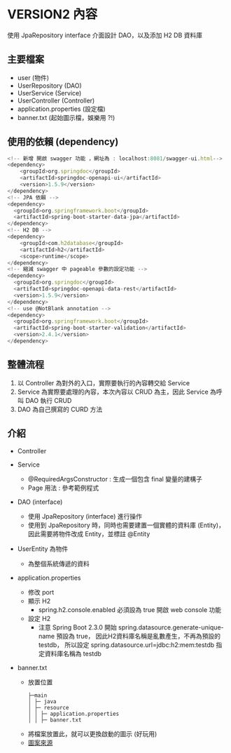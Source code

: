 # VERSION2 內容
使用 JpaRepository interface 介面設計 DAO，以及添加 H2 DB 資料庫

## 主要檔案
- user (物件)
- UserRepository (DAO)
- UserService (Service)
- UserController  (Controller)
- application.properties (設定檔)
- banner.txt (起始圖示檔，娛樂用 ?!)

## 使用的依賴 (dependency)
```javascript
<!-- 新增 開啟 swagger 功能 ，網址為 : localhost:8081/swagger-ui.html-->
<dependency>
    <groupId>org.springdoc</groupId>
    <artifactId>springdoc-openapi-ui</artifactId>
    <version>1.5.9</version>
</dependency>
<!-- JPA 依賴 -->
<dependency>
  <groupId>org.springframework.boot</groupId>
  <artifactId>spring-boot-starter-data-jpa</artifactId>
</dependency>
<!-- H2 DB -->
<dependency>
    <groupId>com.h2database</groupId>
    <artifactId>h2</artifactId>
    <scope>runtime</scope>
</dependency>
<!-- 縮減 swagger 中 pageable 參數的設定功能 -->
<dependency>
  <groupId>org.springdoc</groupId>
  <artifactId>springdoc-openapi-data-rest</artifactId>
  <version>1.5.9</version>
</dependency>
<!-- use @NotBlank annotation -->
<dependency>
  <groupId>org.springframework.boot</groupId>
  <artifactId>spring-boot-starter-validation</artifactId>
  <version>2.4.1</version>
</dependency>
```

## 整體流程
1. 以 Controller 為對外的入口，實際要執行的內容轉交給 Service
2. Service 為實際要處理的內容，本次內容以 CRUD 為主，因此 Service 為呼叫 DAO 執行 CRUD
3. DAO 為自己撰寫的 CURD 方法


## 介紹
- Controller

- Service
  - @RequiredArgsConstructor : 生成一個包含 final 變量的建構子
  - Page<T> 用法 : 參考範例程式

- DAO (interface)
  - 使用 JpaRepository (interface) 進行操作
  - 使用到 JpaRepository 時，同時也需要建置一個實體的資料庫 (Entity)，因此需要將物件改成 Entity，並標註 @Entity

- UserEntity 為物件
    - 為整個系統傳遞的資料

- application.properties
  - 修改 port 
  - 顯示 H2
    - spring.h2.console.enabled 必須設為 true 開啟 web console 功能
  - 設定 H2
    - 注意 Spring Boot 2.3.0 開始 spring.datasource.generate-unique-name 預設為 true，
      因此H2資料庫名稱是亂數產生，不再為預設的 testdb，
      所以設定 spring.datasource.url=jdbc:h2:mem:testdb 指定資料庫名稱為 testdb

- banner.txt
  - 放置位置
    ```
    ├─main      
    │ ├─ java             
    │ ├─ resource      
    │ │ ├─ application.properties
    │ │ ├─ banner.txt
    ```
   - 將檔案放置此，就可以更換啟動的圖示 (好玩用) 
   - [圖案來源](https://www.bootschool.net/ascii-art)
  